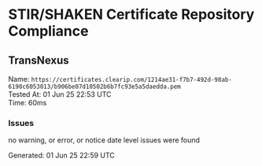 # STIR/SHAKEN Certificate Repository Compliance

## TransNexus

Name: `https://certificates.clearip.com/1214ae31-f7b7-492d-98ab-6190c6053013/b906be07d10502b6b7fc93e5a5daedda.pem`\
Tested At: 01 Jun 25 22:53 UTC\
Time: 60ms

### Issues

no warning, or error, or notice date level issues were found

Generated: 01 Jun 25 22:59 UTC